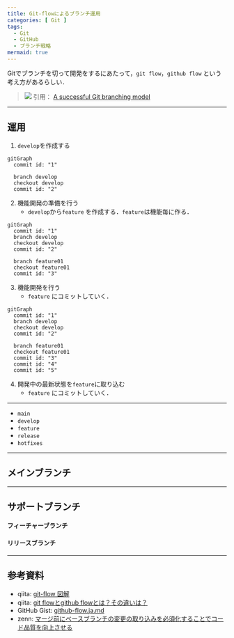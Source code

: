 ```yaml
---
title: Git-flowによるブランチ運用
categories: [ Git ]
tags:
  - Git
  - GitHub
  - ブランチ戦略
mermaid: true
---
```


Gitでブランチを切って開発をするにあたって，`git flow`，`github flow` という考え方があるらしい．


> ![](https://nvie.com/img/git-model@2x.png)
> 引用： [A successful Git branching model][A successful Git branching model]

---
## 運用

1. `develop`を作成する

```mermaid
gitGraph
  commit id: "1"
  
  branch develop
  checkout develop
  commit id: "2"
```

2. 機能開発の準備を行う
   - `develop`から`feature` を作成する．`feature`は機能毎に作る．

```mermaid
gitGraph
  commit id: "1"
  branch develop
  checkout develop
  commit id: "2"

  branch feature01
  checkout feature01
  commit id: "3"
```

3. 機能開発を行う
   - `feature` にコミットしていく．

```mermaid
gitGraph
  commit id: "1"
  branch develop
  checkout develop
  commit id: "2"

  branch feature01
  checkout feature01
  commit id: "3"
  commit id: "4"
  commit id: "5"
```

4. 開発中の最新状態を`feature`に取り込む
   - `feature` にコミットしていく．


---


- `main`
- `develop`
- `feature`
- `release`
- `hotfixes`

---
## メインブランチ




---
## サポートブランチ


#### フィーチャーブランチ


#### リリースブランチ




---
## 参考資料
- qiita: [git-flow 図解](https://qiita.com/yuki0410_/items/7c7fa20710dfd72b7d7a)
- qiita: [git flowとgithub flowとは？その違いは？](https://qiita.com/mint__/items/bfc58589b5b1e0a1856a)
- GitHub Gist: [github-flow.ja.md](https://gist.github.com/Gab-km/3705015)
- zenn: [マージ前にベースブランチの変更の取り込みを必須化することでコード品質を向上させる](https://zenn.dev/babyjob/articles/a454409efdb5b7)




<!-- Link -->
[A successful Git branching model]: https://nvie.com/posts/a-successful-git-branching-model/
[A successful Git branching model（翻訳）]: https://keijinsonyaban.blogspot.com/2010/10/a-successful-git-branching-model.html 
